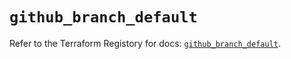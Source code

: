 # `github_branch_default`

Refer to the Terraform Registory for docs: [`github_branch_default`](https://registry.terraform.io/providers/integrations/github/5.36.0/docs/resources/branch_default).
